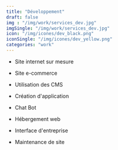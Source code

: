 ```yaml
---
title: "Développement"
draft: false
img : "/img/work/services_dev.jpg"
imgSingle: "/img/work/services_dev.jpg"
icon: "/img/icones/dev_black.png"
iconSingle: "/img/icones/dev_yellow.png"
categories: "work"
---
```


- Site internet sur mesure

- Site e-commerce

- Utilisation des CMS

- Création d'application

- Chat Bot

- Hébergement web

- Interface d'entreprise

- Maintenance de site


